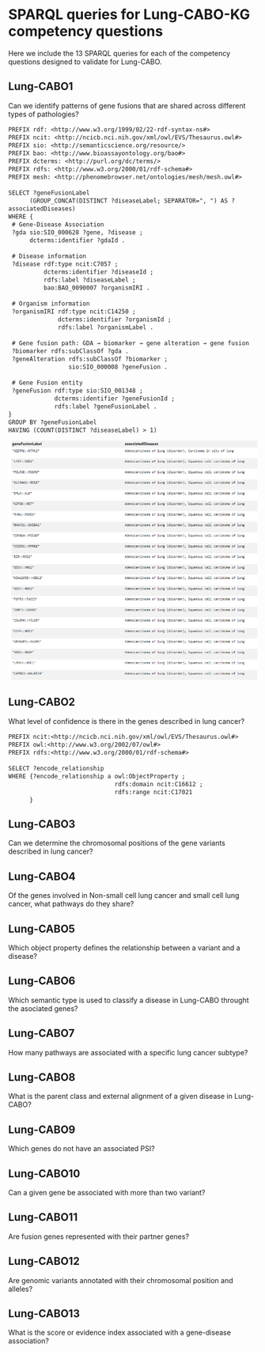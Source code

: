# SPARQL queries for Lung-CABO-KG competency questions

Here we include the 13 SPARQL queries for each of the competency questions designed to validate for Lung-CABO.


## Lung-CABO1
 Can we identify patterns of gene fusions that are shared across different types of pathologies?
 ```Sparql
PREFIX rdf: <http://www.w3.org/1999/02/22-rdf-syntax-ns#>
PREFIX ncit: <http://ncicb.nci.nih.gov/xml/owl/EVS/Thesaurus.owl#>
PREFIX sio: <http://semanticscience.org/resource/>
PREFIX bao: <http://www.bioassayontology.org/bao#>
PREFIX dcterms: <http://purl.org/dc/terms/>
PREFIX rdfs: <http://www.w3.org/2000/01/rdf-schema#>
PREFIX mesh: <http://phenomebrowser.net/ontologies/mesh/mesh.owl#>

SELECT ?geneFusionLabel 
       (GROUP_CONCAT(DISTINCT ?diseaseLabel; SEPARATOR=", ") AS ?associatedDiseases)
WHERE {
  # Gene-Disease Association
  ?gda sio:SIO_000628 ?gene, ?disease ;
       dcterms:identifier ?gdaId .

  # Disease information
  ?disease rdf:type ncit:C7057 ;
           dcterms:identifier ?diseaseId ;
           rdfs:label ?diseaseLabel ;
           bao:BAO_0090007 ?organismIRI .

  # Organism information
  ?organismIRI rdf:type ncit:C14250 ;
               dcterms:identifier ?organismId ;
               rdfs:label ?organismLabel .

  # Gene fusion path: GDA → biomarker → gene alteration → gene fusion
  ?biomarker rdfs:subClassOf ?gda .
  ?geneAlteration rdfs:subClassOf ?biomarker ;
                  sio:SIO_000008 ?geneFusion .

  # Gene Fusion entity
  ?geneFusion rdf:type sio:SIO_001348 ;
              dcterms:identifier ?geneFusionId ;
              rdfs:label ?geneFusionLabel .
}
GROUP BY ?geneFusionLabel
HAVING (COUNT(DISTINCT ?diseaseLabel) > 1)

 ```
![Q1: Answer](results/Q1_Answer.png)

## Lung-CABO2
What level of confidence is there in the genes described in lung cancer?
```Sparql
PREFIX ncit:<http://ncicb.nci.nih.gov/xml/owl/EVS/Thesaurus.owl#>
PREFIX owl:<http://www.w3.org/2002/07/owl#>
PREFIX rdfs:<http://www.w3.org/2000/01/rdf-schema#>

SELECT ?encode_relationship
WHERE {?encode_relationship a owl:ObjectProperty ;
                              rdfs:domain ncit:C16612 ;
                              rdfs:range ncit:C17021
      }
```
## Lung-CABO3
Can we determine the chromosomal positions of the gene variants described in lung cancer?

## Lung-CABO4
Of the genes involved in Non-small cell lung cancer and small cell lung cancer, what pathways do they share?
## Lung-CABO5
Which object property defines the relationship between a variant and a disease?

## Lung-CABO6
Which semantic type is used to classify a disease in Lung-CABO throught the asociated genes?

## Lung-CABO7
How many pathways are associated with a specific lung cancer subtype?

## Lung-CABO8
What is the parent class and external alignment of a given disease in Lung-CABO?

## Lung-CABO9
Which genes do not have an associated PSI?

## Lung-CABO10
Can a given gene be associated with more than two variant?

## Lung-CABO11
Are fusion genes represented with their partner genes?

## Lung-CABO12
Are genomic variants annotated with their chromosomal position and alleles?

## Lung-CABO13
What is the score or evidence index associated with a gene-disease association?

